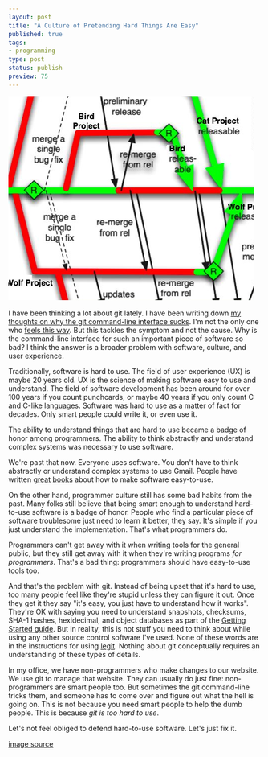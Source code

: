 ```yaml
--- 
layout: post
title: "A Culture of Pretending Hard Things Are Easy"
published: true
tags: 
- programming
type: post
status: publish
preview: 75
---
```


<img class="alignright" src="/images/git.png">

I have been thinking a lot about git lately. I have been writing down [my thoughts on why the git command-line interface sucks](https://gist.github.com/incompl/3819571). I'm not the only one who [feels this way](https://www.google.com/search?q=git+hard+to+use&aq=f&oq=git+hard+to+use&aqs=chrome.0.57j60l2j0j62l2.1599j0&sourceid=chrome&ie=UTF-8). But this tackles the symptom and not the cause. Why is the command-line interface for such an important piece of software so bad? I think the answer is a broader problem with software, culture, and user experience.

Traditionally, software is hard to use. The field of user experience (UX) is maybe 20 years old. UX is the science of making software easy to use and understand. The field of software development has been around for over 100 years if you count punchcards, or maybe 40 years if you only count C and C-like languages. Software was hard to use as a matter of fact for decades. Only smart people could write it, or even use it.

The ability to understand things that are hard to use became a badge of honor among programmers. The ability to think abstractly and understand complex systems was necessary to use software.

We're past that now. Everyone uses software. You don't have to think abstractly or understand complex systems to use Gmail. People have written [great](http://www.amazon.com/Dont-Make-Me-Think-Usability/dp/0321344758/ref=sr_1_1?ie=UTF8&qid=1366210137&sr=8-1&keywords=book+don%27t+make+me+think) [books](http://www.amazon.com/The-Elements-User-Experience-User-Centered/dp/0735712026) about how to make software easy-to-use.

On the other hand, programmer culture still has some bad habits from the past. Many folks still believe that being smart enough to understand hard-to-use software is a badge of honor. People who find a particular piece of software troublesome just need to learn it better, they say. It's simple if you just understand the implementation. That's what programmers do.

Programmers can't get away with it when writing tools for the general public, but they still get away with it when they're writing programs _for programmers_. That's a bad thing: programmers should have easy-to-use tools too.

And that's the problem with git. Instead of being upset that it's hard to use, too many people feel like they're stupid unless they can figure it out. Once they get it they say "it's easy, you just have to understand how it works". They're OK with saying you need to understand snapshots, checksums, SHA-1 hashes, hexidecimal, and object databases as part of the [Getting Started guide](http://git-scm.com/book/en/Getting-Started-Git-Basics). But in reality, this is not stuff you need to think about while using any other source control software I've used. None of these words are in the instructions for using [legit](http://kennethreitz.org/exposures/legit). Nothing about git conceptually requires an understanding of these types of details.

In my office, we have non-programmers who make changes to our website. We use git to manage that website. They can usually do just fine: non-programmers are smart people too. But sometimes the git command-line tricks them, and someone has to come over and figure out what the hell is going on. This is not because you need smart people to help the dumb people. This is because *git is too hard to use*.

Let's not feel obliged to defend hard-to-use software. Let's just fix it.

[image source](http://paulhammant.com/blog/branch_by_abstraction.html/)